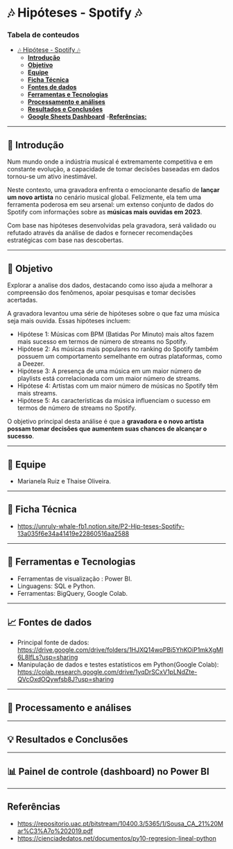 
# 🎶 Hipóteses - Spotify 🎶

### **Tabela de conteudos**
- [🎶 Hipótese - Spotify 🎶](#-segmentacao-mercado)    
  - [**Introdução**](#introdução)
  - [**Objetivo**](#objetivo)
  - [**Equipe**](#equipe)
  - [**Ficha Técnica**](#ficha-tecnica)
  - [**Fontes de dados**](#fonte-de-dados)
  - [**Ferramentas e Tecnologias**](#ferramentas-e-tecnologias)
  - [**Processamento e análises**](#rocessamento-e-análises)
  - [**Resultados e Conclusões**](#Resultados-e-Conclusões) 
  - [**Google Sheets Dashboard**](#google-sheets-dashboard)
  -[**Referências:**](#referências)
   

---

## 📖 **Introdução**

Num mundo onde a indústria musical é extremamente competitiva e em constante evolução, a capacidade de tomar decisões baseadas em dados tornou-se um ativo inestimável.

Neste contexto, uma gravadora enfrenta o emocionante desafio de **lançar um novo artista** no cenário musical global. Felizmente, ela tem uma ferramenta poderosa em seu arsenal: um extenso conjunto de dados do Spotify com informações sobre as **músicas mais ouvidas em 2023**.

Com base nas hipóteses desenvolvidas pela gravadora, será validado ou refutado através da análise de dados e fornecer recomendações estratégicas com base nas descobertas. 

---


## 🎯 **Objetivo**

Explorar a analise dos dados, destacando como isso ajuda a melhorar a compreensão dos fenômenos, apoiar pesquisas e tomar decisões acertadas.

A gravadora levantou uma série de hipóteses sobre o que faz uma música seja mais ouvida. Essas hipóteses incluem:

- Hipótese 1: Músicas com BPM (Batidas Por Minuto) mais altos fazem mais sucesso em termos de número de streams no Spotify.
- Hipótese 2: As músicas mais populares no ranking do Spotify também possuem um comportamento semelhante em outras plataformas, como a Deezer.
- Hipótese 3: A presença de uma música em um maior número de playlists está correlacionada com um maior número de streams.
- Hipótese 4: Artistas com um maior número de músicas no Spotify têm mais streams.
- Hipótese 5: As características da música influenciam o sucesso em termos de número de streams no Spotify.

O objetivo principal desta análise é que a **gravadora e o novo artista possam tomar decisões que aumentem suas chances de alcançar o sucesso**.


---

## 🤝 **Equipe**

 - Marianela Ruiz e Thaise Oliveira.
---


## 📰 **Ficha Técnica**

 - https://unruly-whale-fb1.notion.site/P2-Hip-teses-Spotify-13a035f6e34a41419e22860516aa2588
---

## 🔧 **Ferramentas e Tecnologias** 
- Ferramentas de visualização : Power BI.
- Linguagens: SQL e Python.
- Ferramentas: BigQuery, Google Colab.
---

## 📈 **Fontes de dados**
- Principal fonte de dados: https://drive.google.com/drive/folders/1HJXQ14woPBi5YhKOiP1mkXgMl6L8lfLs?usp=sharing
- Manipulação de dados e testes estatísticos em Python(Google Colab): https://colab.research.google.com/drive/1yqDrSCxV1pLNdZte-QVcOxdOQywfsb8J?usp=sharing

---

## 🔎 **Processamento e análises**



---

## 💡 **Resultados e Conclusões**
 
 
---

## 📊 **Painel de controle (dashboard) no Power BI**



<!-- <img src="img/img-dashboard.png" alt="Alt text" width="800" height="500"> -->

---

## **Referências**

- https://repositorio.uac.pt/bitstream/10400.3/5365/1/Sousa_CA_21%20Mar%C3%A7o%202019.pdf
- https://cienciadedatos.net/documentos/py10-regresion-lineal-python